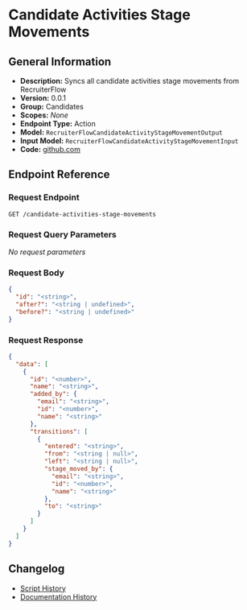 <!-- BEGIN GENERATED CONTENT -->
# Candidate Activities Stage Movements

## General Information

- **Description:** Syncs all candidate activities stage movements from RecruiterFlow
- **Version:** 0.0.1
- **Group:** Candidates
- **Scopes:** _None_
- **Endpoint Type:** Action
- **Model:** `RecruiterFlowCandidateActivityStageMovementOutput`
- **Input Model:** `RecruiterFlowCandidateActivityStageMovementInput`
- **Code:** [github.com](https://github.com/NangoHQ/integration-templates/tree/main/integrations/recruiterflow/actions/candidate-activities-stage-movements.ts)


## Endpoint Reference

### Request Endpoint

`GET /candidate-activities-stage-movements`

### Request Query Parameters

_No request parameters_

### Request Body

```json
{
  "id": "<string>",
  "after?": "<string | undefined>",
  "before?": "<string | undefined>"
}
```

### Request Response

```json
{
  "data": [
    {
      "id": "<number>",
      "name": "<string>",
      "added_by": {
        "email": "<string>",
        "id": "<number>",
        "name": "<string>"
      },
      "transitions": [
        {
          "entered": "<string>",
          "from": "<string | null>",
          "left": "<string | null>",
          "stage_moved_by": {
            "email": "<string>",
            "id": "<number>",
            "name": "<string>"
          },
          "to": "<string>"
        }
      ]
    }
  ]
}
```

## Changelog

- [Script History](https://github.com/NangoHQ/integration-templates/commits/main/integrations/recruiterflow/actions/candidate-activities-stage-movements.ts)
- [Documentation History](https://github.com/NangoHQ/integration-templates/commits/main/integrations/recruiterflow/actions/candidate-activities-stage-movements.md)

<!-- END  GENERATED CONTENT -->


